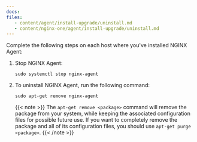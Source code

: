 ```yaml
---
docs:
files:
   - content/agent/install-upgrade/uninstall.md
   - content/nginx-one/agent/install-upgrade/uninstall.md
---
```


Complete the following steps on each host where you've installed NGINX Agent:

1. Stop NGINX Agent:

   ```shell
   sudo systemctl stop nginx-agent
   ```

1. To uninstall NGINX Agent, run the following command:

   ```shell
   sudo apt-get remove nginx-agent
   ```

   {{< note >}} The `apt-get remove <package>` command will remove the package from your system, while keeping the associated configuration files for possible future use. If you want to completely remove the package and all of its configuration files, you should use `apt-get purge <package>`. {{< /note >}}
